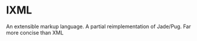 # IXML
An extensible markup language. A partial reimplementation of Jade/Pug. Far more concise than XML
